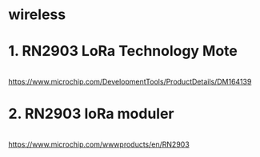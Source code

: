 # wireless

# 1. RN2903 LoRa Technology Mote
<br/>https://www.microchip.com/DevelopmentTools/ProductDetails/DM164139

# 2. RN2903 loRa moduler
<br/>https://www.microchip.com/wwwproducts/en/RN2903


